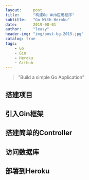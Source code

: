 ```yaml
---
layout:     post
title:      "构建Go Web应用程序"
subtitle:   "Go With Heroku"
date:       2019-08-01
author:     "leasy"
header-img: "img/post-bg-2015.jpg"
catalog: true
tags:
    - Go
    - Gin
    - Heroku
    - Github
---
```


> "Build a simple Go Application"



## 搭建项目

## 引入Gin框架

## 搭建简单的Controller

## 访问数据库

## 部署到Heroku